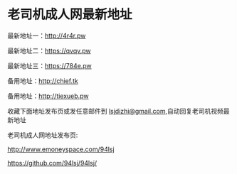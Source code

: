 # 老司机成人网最新地址

最新地址一：http://4r4r.pw

最新地址二：https://qvqv.pw

最新地址三：https://784e.pw

备用地址：http://chief.tk

备用地址：http://tiexueb.pw

收藏下面地址发布页或发任意邮件到 lsjdizhi@gmail.com,自动回复老司机视频最新地址

老司机成人网地址发布页:

http://www.emoneyspace.com/94lsj

https://github.com/94lsj/94lsj/
